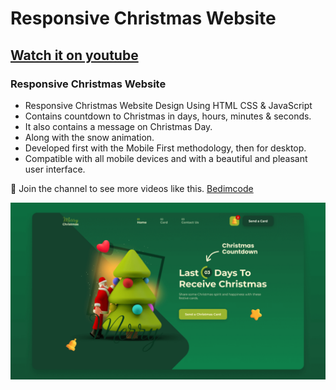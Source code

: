 # Responsive Christmas Website
## [Watch it on youtube](https://youtu.be/PCOnO6FG4YU)
### Responsive Christmas Website

- Responsive Christmas Website Design Using HTML CSS & JavaScript
- Contains countdown to Christmas in days, hours, minutes & seconds.
- It also contains a message on Christmas Day.
- Along with the snow animation.
- Developed first with the Mobile First methodology, then for desktop.
- Compatible with all mobile devices and with a beautiful and pleasant user interface.

💙 Join the channel to see more videos like this. [Bedimcode](https://www.youtube.com/@Bedimcode)

![preview img](/preview.png)
